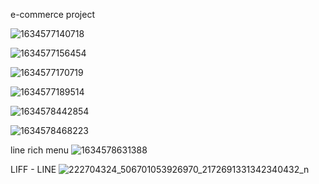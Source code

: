 e-commerce project

![1634577140718](https://user-images.githubusercontent.com/71228820/137786581-7e9fa569-80c1-4027-8dc8-6dc7e09121d1.jpg)

![1634577156454](https://user-images.githubusercontent.com/71228820/137786592-b6b7657a-b1ec-45a7-b5bb-5aab4af49cb4.jpg)

![1634577170719](https://user-images.githubusercontent.com/71228820/137786600-dca83fb3-48fa-42a1-b140-2fcf61965fe1.jpg)

![1634577189514](https://user-images.githubusercontent.com/71228820/137786606-f83cbd20-58c6-4c9c-a127-4babe7759cc8.jpg)

![1634578442854](https://user-images.githubusercontent.com/71228820/137786617-dbdb3bb8-cac2-435a-9ba7-6903d2605b5c.jpg)

![1634578468223](https://user-images.githubusercontent.com/71228820/137786625-4f33d8a3-30ce-4e12-9ad7-705a950f2c85.jpg)


line rich menu
![1634578631388](https://user-images.githubusercontent.com/71228820/137786636-472b1f01-0072-47d7-ac25-a57b535d9e98.jpg)

LIFF - LINE
![222704324_506701053926970_2172691331342340432_n](https://user-images.githubusercontent.com/71228820/137786646-903763d1-2c4f-4425-afdb-f89b11634b4f.jpg)
